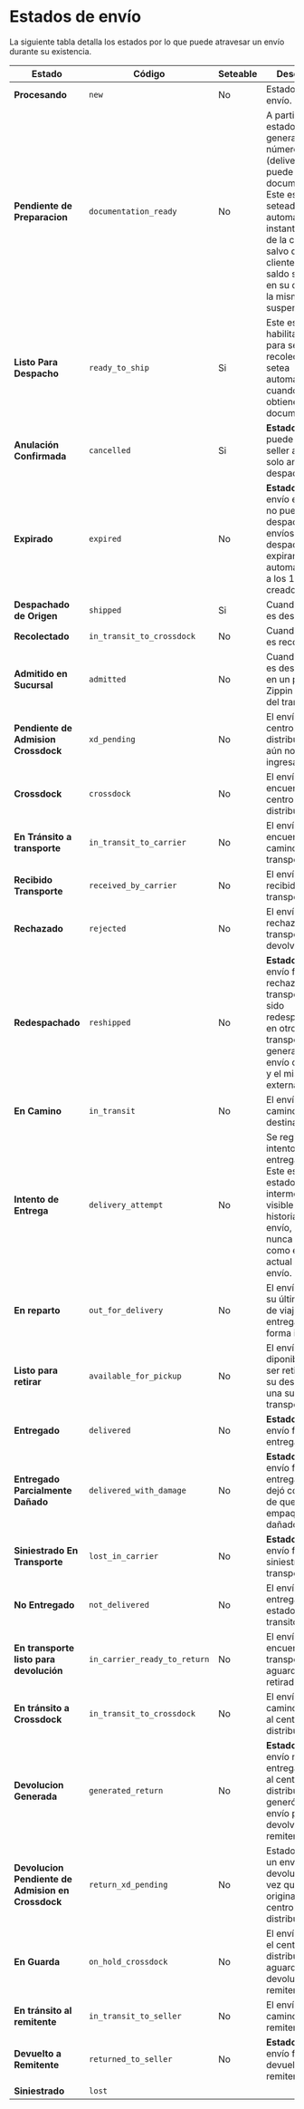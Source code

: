 # Estados de envío

La siguiente tabla detalla los estados por lo que puede atravesar un envío durante su existencia.



| Estado                                            | Código                       | Seteable | Descripción                                                                                                                                                                                                                                                         |
| ------------------------------------------------- | ---------------------------- | -------- | ------------------------------------------------------------------------------------------------------------------------------------------------------------------------------------------------------------------------------------------------------------------- |
| **Procesando**                                    | `new`                        | No       | Estado inicial del envío.                                                                                                                                                                                                                                           |
| **Pendiente de Preparacion**                      | `documentation_ready`        | No       | A partir de este estado se genera el número de guía (delivery) y se puede obtener la documentación. Este estado es seteado automáticamente instantes luego de la creación, salvo que el cliente no tenga saldo suficiente en su cuenta, o la misma esté suspendida. |
| **Listo Para Despacho**                           | `ready_to_ship`              | Si       | Este estado habilita el envío para ser recolectado. Se setea automáticamente cuando se obtiene la documentación.                                                                                                                                                    |
| **Anulación Confirmada**                          | `cancelled`                  | Si       | **Estado final.** Lo puede marcar el seller a mano, solo antes del despacho                                                                                                                                                                                         |
| **Expirado**                                      | `expired`                    | No       | **Estado Final.** El envío expiró y ya no puede ser despachado. Los envíos no despachados expiran automáticamente a los 18 días de creados.                                                                                                                         |
| **Despachado de Origen**                          | `shipped`                    | Si       | Cuando el envio es despachado                                                                                                                                                                                                                                       |
| **Recolectado**                                   | `in_transit_to_crossdock`    | No       | Cuando el envio es recolectado                                                                                                                                                                                                                                      |
| **Admitido en Sucursal**                          | `admitted`                   | No       | Cuando el envío es despachado en un punto Zippin o sucursal del transporte                                                                                                                                                                                          |
| **Pendiente de Admision Crossdock**               | `xd_pending`                 | No       | El envío llegó al centro de distribución pero aún no fue ingresado                                                                                                                                                                                                  |
| **Crossdock**                                     | `crossdock`                  | No       | El envío se encuentra en el centro de distribución.                                                                                                                                                                                                                 |
| **En Tránsito a transporte**                      | `in_transit_to_carrier`      | No       | El envío se encuentra en camino al transporte.                                                                                                                                                                                                                      |
| **Recibido Transporte**                           | `received_by_carrier`        | No       | El envío fue recibido por el transporte.                                                                                                                                                                                                                            |
| **Rechazado**                                     | `rejected`                   | No       | El envío fue rechazado por el transporte y se devolverá.                                                                                                                                                                                                            |
| **Redespachado**                                  | `reshipped`                  | No       | **Estado final.** El envío fue rechazado por el transporte y ha sido redespachado en otro transporte. Se genera un nuevo envío con otro id y el mismo external\_id                                                                                                  |
| **En Camino**                                     | `in_transit`                 | No       | El envío está en camino hacia el destinatario.                                                                                                                                                                                                                      |
| **Intento de Entrega**                            | `delivery_attempt`           | No       | Se registró un intento de entrega fallida. Este es un estado intermedio visible en la historia del envío, pero nunca quedará como estado actual de un envío.                                                                                                        |
| **En reparto**                                    | `out_for_delivery`           | No       | El envío está en su último tramo de viaje por ser entregado en forma inminente.                                                                                                                                                                                     |
| **Listo para retirar**                            | `available_for_pickup`       | No       | El envío está diponible para ser retirado por su destinario en una sucursal del transporte.                                                                                                                                                                         |
| **Entregado**                                     | `delivered`                  | No       | **Estado Final.** El envío fue entregado.                                                                                                                                                                                                                           |
| **Entregado Parcialmente Dañado**                 | `delivered_with_damage`      | No       | **Estado Final.** El envío fue entregado y se dejó constancia de que el empaque estaba dañado.                                                                                                                                                                      |
| **Siniestrado En Transporte**                     | `lost_in_carrier`            | No       | **Estado Final.** El envío fue siniestrado por el transporte.                                                                                                                                                                                                       |
| **No Entregado**                                  | `not_delivered`              | No       | El envío no fue entregado. Es un estado transitorio.                                                                                                                                                                                                                |
| **En transporte listo para devolución**           | `in_carrier_ready_to_return` | No       | El envío se encuentra en el transporte aguardando ser retirado.                                                                                                                                                                                                     |
| **En tránsito a Crossdock**                       | `in_transit_to_crossdock`    | No       | El envío está en camino a volver al centro de distribución.                                                                                                                                                                                                         |
| **Devolucion Generada**                           | `generated_return`           | No       | **Estado Final.** El envío no entregado volvió al centro de distribución y se generó un nuevo envío para devolverlo al remitente.                                                                                                                                   |
| **Devolucion Pendiente de Admision en Crossdock** | `return_xd_pending`          | No       | Estado inicial de un envío de devolución, una vez que el original llegó al centro de distribución.                                                                                                                                                                  |
| **En Guarda**                                     | `on_hold_crossdock`          | No       | El envío está en el centro de distribución aguardando devolución al remitente.                                                                                                                                                                                      |
| **En tránsito al remitente**                      | `in_transit_to_seller`       | No       | El envío está en camino al remitente.                                                                                                                                                                                                                               |
| **Devuelto a Remitente**                          | `returned_to_seller`         | No       | **Estado Final.** El envío fue devuelto al remitente.                                                                                                                                                                                                               |
| **Siniestrado**                                   | `lost`                       |          |                                                                                                                                                                                                                                                                     |
